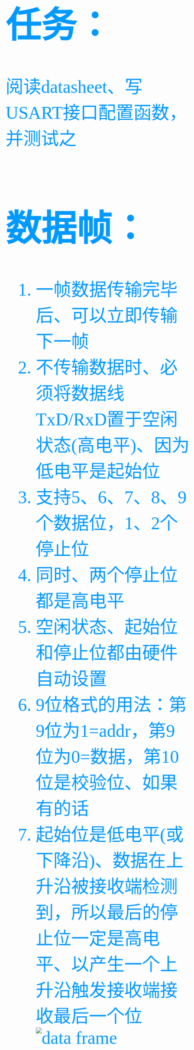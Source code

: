 <font color=#0099ff size=7 face="黑体">

# 任务：<br>
阅读datasheet、写USART接口配置函数，并测试之<br>

# 数据帧：<br>
1. 一帧数据传输完毕后、可以立即传输下一帧<br>
2. 不传输数据时、必须将数据线TxD/RxD置于空闲状态(高电平)、因为低电平是起始位<br>
3. 支持5、6、7、8、9个数据位，1、2个停止位<br>
4. 同时、两个停止位都是高电平<br>
5. 空闲状态、起始位和停止位都由硬件自动设置<br>
6. 9位格式的用法：第9位为1=addr，第9位为0=数据，第10位是校验位、如果有的话<br>
7. 起始位是低电平(或下降沿)、数据在上升沿被接收端检测到，所以最后的停止位一定是高电平、以产生一个上升沿触发接收端接收最后一个位<br>
![data frame](/1010-USART/1001-USART-option/material/data_frame.png)
